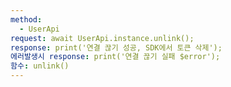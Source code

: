 ```yaml
---
method:
  - UserApi
request: await UserApi.instance.unlink();
response: print('연결 끊기 성공, SDK에서 토큰 삭제');
에러발생시 response: print('연결 끊기 실패 $error');
함수: unlink()
---
```


